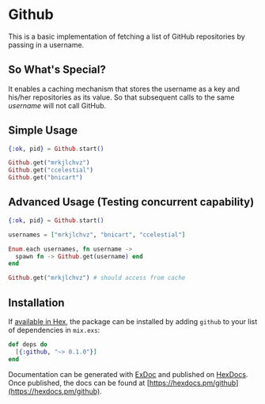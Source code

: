 # Github

This is a basic implementation of fetching a list of GitHub repositories by
passing in a username.

## So What's Special?

It enables a caching mechanism that stores the username as a key and his/her
repositories as its value. So that subsequent calls to the same *username*
will not call GitHub.

## Simple Usage

```elixir
{:ok, pid} = Github.start()

Github.get("mrkjlchvz")
Github.get("ccelestial")
Github.get("bnicart")
```

## Advanced Usage (Testing concurrent capability)

```elixir
{:ok, pid} = Github.start()

usernames = ["mrkjlchvz", "bnicart", "ccelestial"]

Enum.each usernames, fn username ->
  spawn fn -> Github.get(username) end
end

Github.get("mrkjlchvz") # should access from cache
```

## Installation

If [available in Hex](https://hex.pm/docs/publish), the package can be installed
by adding `github` to your list of dependencies in `mix.exs`:

```elixir
def deps do
  [{:github, "~> 0.1.0"}]
end
```

Documentation can be generated with [ExDoc](https://github.com/elixir-lang/ex_doc)
and published on [HexDocs](https://hexdocs.pm). Once published, the docs can
be found at [https://hexdocs.pm/github](https://hexdocs.pm/github).
